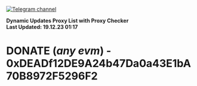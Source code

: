 [![Telegram channel](https://img.shields.io/endpoint?url=https://runkit.io/damiankrawczyk/telegram-badge/branches/master?url=https://t.me/n4z4v0d)](https://t.me/n4z4v0d) 

**Dynamic Updates Proxy List with Proxy Checker**  
**Last Updated: 19.12.23 01:17**

# DONATE (_any evm_) - 0xDEADf12DE9A24b47Da0a43E1bA70B8972F5296F2
